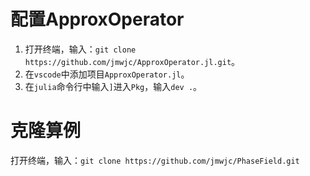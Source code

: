 # 配置ApproxOperator
1. 打开终端，输入：`git clone https://github.com/jmwjc/ApproxOperator.jl.git`。
2. 在`vscode`中添加项目`ApproxOperator.jl`。
3. 在`julia`命令行中输入`]`进入`Pkg`，输入`dev .`。

# 克隆算例
打开终端，输入：`git clone https://github.com/jmwjc/PhaseField.git`